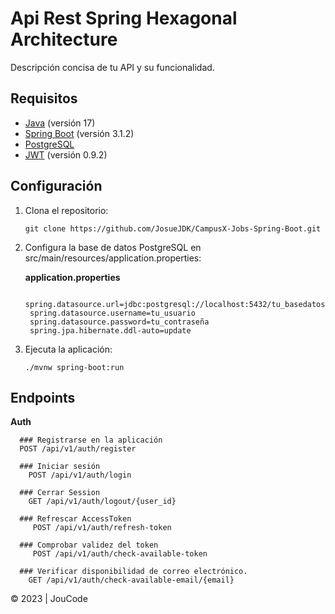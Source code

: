 # Api Rest Spring Hexagonal Architecture

Descripción concisa de tu API y su funcionalidad.

## Requisitos

- [Java](https://www.java.com/) (versión 17)
- [Spring Boot](https://spring.io/projects/spring-boot) (versión 3.1.2)
- [PostgreSQL](https://www.postgresql.org/)
- [JWT](#) (versión 0.9.2)

## Configuración

1. Clona el repositorio:

       git clone https://github.com/JosueJDK/CampusX-Jobs-Spring-Boot.git

2. Configura la base de datos PostgreSQL en src/main/resources/application.properties:

   **application.properties**

        spring.datasource.url=jdbc:postgresql://localhost:5432/tu_basedatos
        spring.datasource.username=tu_usuario
        spring.datasource.password=tu_contraseña
        spring.jpa.hibernate.ddl-auto=update

3. Ejecuta la aplicación:

       ./mvnw spring-boot:run

## Endpoints
**Auth**

      ### Registrarse en la aplicación
      POST /api/v1/auth/register

      ### Iniciar sesión
        POST /api/v1/auth/login

      ### Cerrar Session
        GET /api/v1/auth/logout/{user_id}

      ### Refrescar AccessToken
         POST /api/v1/auth/refresh-token

      ### Comprobar validez del token
         POST /api/v1/auth/check-available-token

      ### Verificar disponibilidad de correo electrónico.
        GET /api/v1/auth/check-available-email/{email}

© 2023 | JouCode
